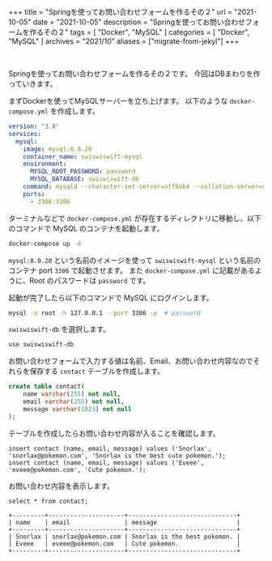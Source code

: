 +++
title =  "Springを使ってお問い合わせフォームを作るその２"
url = "2021-10-05"
date = "2021-10-05"
description = "Springを使ってお問い合わせフォームを作るその２"
tags = [
  "Docker",
  "MySQL"
]
categories = [
  "Docker",
  "MySQL"
]
archives = "2021/10"
aliases = ["migrate-from-jekyl"]
+++

<br>

Springを使ってお問い合わせフォームを作るその２です。
今回はDBまわりを作っていきます。

まずDockerを使ってMySQLサーバーを立ち上げます。
以下のような `docker-compose.yml` を作成します。

```yml
version: "3.8"
services:
  mysql:
    image: mysql:8.0.20
    container_name: swiswiswift-mysql
    environment:
      MYSQL_ROOT_PASSWORD: password
      MYSQL_DATABASE: swiswiswift-db
    command: mysqld --character-set-server=utf8mb4 --collation-server=utf8mb4_unicode_ci
    ports:
      - 3306:3306
```


ターミナルなどで `docker-compose.yml` が存在するディレクトリに移動し、以下のコマンドで MySQL のコンテナを起動します。

```bash
docker-compose up -d
```

`mysql:8.0.20` という名前のイメージを使って `swiswiswift-mysql` という名前のコンテナ port `3306` で起動させます。
また `docker-compose.yml` に記載があるように、Root のパスワードは `password` です。

起動が完了したら以下のコマンドで MySQL にログインします。

```bash
mysql -u root -h 127.0.0.1 --port 3306 -p  # password
```

`swiswiswift-db` を選択します。

```bash
use swiswiswift-db
```

お問い合わせフォームで入力する値は名前、Email、お問い合わせ内容なのでそれらを保存する `contact` テーブルを作成します。

```sql
create table contact(
    name varchar(255) not null,
    email varchar(255) not null,
    message varchar(1023) not null
);
```

テーブルを作成したらお問い合わせ内容が入ることを確認します。

```
insert contact (name, email, message) values ('Snorlax', 'snorlax@pokemon.com', 'Snorlax is the best cute pokemon.');
insert contact (name, email, message) values ('Eveee', 'eveee@pokemon.com', 'Cute pokemon.');
```

お問い合わせ内容を表示します。

```
select * from contact;
```

```
+---------+---------------------+------------------------------+
| name    | email               | message                      |
+---------+---------------------+------------------------------+
| Snorlax | snorlax@pokemon.com | Snorlax is the best pokemon. |
| Eveee   | eveee@pokemon.com   | Cute pokemon.                |
+---------+---------------------+------------------------------+
```

